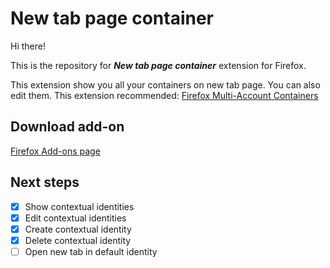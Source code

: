 # New tab page container
Hi there!

This is the repository for ***New tab page container*** extension for Firefox.

This extension show you all your containers on new tab page. You can also edit them.
This extension recommended: [Firefox Multi-Account Containers](https://addons.mozilla.org/firefox/addon/multi-account-containers/)

## Download add-on
[Firefox Add-ons page](https://addons.mozilla.org/firefox/addon/new-tab-page-container/)

## Next steps
- [x] Show contextual identities
- [x] Edit contextual identities
- [x] Create contextual identity
- [x] Delete contextual identity
- [ ] Open new tab in default identity
